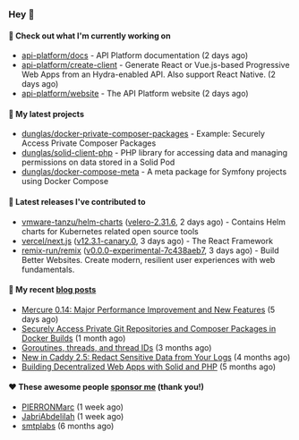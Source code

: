 ### Hey 👋

#### 👷 Check out what I'm currently working on

- [api-platform/docs](https://github.com/api-platform/docs) - API Platform documentation (2 days ago)
- [api-platform/create-client](https://github.com/api-platform/create-client) - Generate React or Vue.js-based Progressive Web Apps from an Hydra-enabled API. Also support React Native. (2 days ago)
- [api-platform/website](https://github.com/api-platform/website) - The API Platform website (2 days ago)

#### 🌱 My latest projects

- [dunglas/docker-private-composer-packages](https://github.com/dunglas/docker-private-composer-packages) - Example: Securely Access Private Composer Packages
- [dunglas/solid-client-php](https://github.com/dunglas/solid-client-php) - PHP library for accessing data and managing permissions on data stored in a Solid Pod
- [dunglas/docker-compose-meta](https://github.com/dunglas/docker-compose-meta) - A meta package for Symfony projects using Docker Compose

#### 🔭 Latest releases I've contributed to

- [vmware-tanzu/helm-charts](https://github.com/vmware-tanzu/helm-charts) ([velero-2.31.6](https://github.com/vmware-tanzu/helm-charts/releases/tag/velero-2.31.6), 2 days ago) - Contains Helm charts for Kubernetes related open source tools
- [vercel/next.js](https://github.com/vercel/next.js) ([v12.3.1-canary.0](https://github.com/vercel/next.js/releases/tag/v12.3.1-canary.0), 3 days ago) - The React Framework
- [remix-run/remix](https://github.com/remix-run/remix) ([v0.0.0-experimental-7c438aeb7](https://github.com/remix-run/remix/releases/tag/v0.0.0-experimental-7c438aeb7), 3 days ago) - Build Better Websites. Create modern, resilient user experiences with web fundamentals.

#### 📜 My recent [blog posts](https://dunglas.fr)

- [Mercure 0.14: Major Performance Improvement and New Features](https://dunglas.fr/2022/09/mercure-0-14/) (5 days ago)
- [Securely Access Private Git Repositories and Composer Packages in Docker Builds](https://dunglas.fr/2022/08/securely-access-private-git-repositories-and-composer-packages-in-docker-builds/) (1 month ago)
- [Goroutines, threads, and thread IDs](https://dunglas.fr/2022/05/goroutines-threads-and-thread-ids/) (3 months ago)
- [New in Caddy 2.5: Redact Sensitive Data from Your Logs](https://dunglas.fr/2022/04/caddy-logging-security-improvements/) (4 months ago)
- [Building Decentralized Web Apps with Solid and PHP](https://dunglas.fr/2022/04/building-decentralized-web-apps-with-solid-and-php/) (5 months ago)

#### ❤️ These awesome people [sponsor me](https://github.com/sponsors/dunglas) (thank you!)

- [PIERRONMarc](https://github.com/PIERRONMarc) (1 week ago)
- [JabriAbdelilah](https://github.com/JabriAbdelilah) (1 week ago)
- [smtplabs](https://github.com/smtplabs) (6 months ago)
